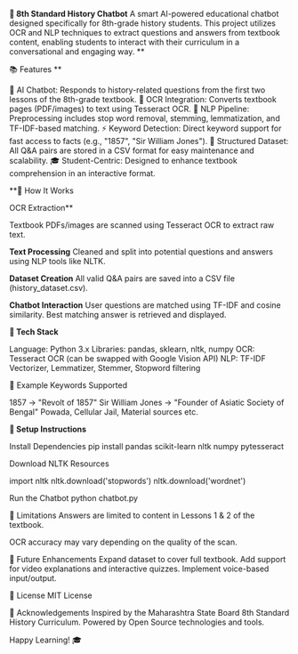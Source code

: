 **🧠 8th Standard History Chatbot**
A smart AI-powered educational chatbot designed specifically for 8th-grade history students. This project utilizes OCR and NLP techniques to extract questions and answers from textbook content, enabling students to interact with their curriculum in a conversational and engaging way.
**

📚 Features
**

🤖 AI Chatbot: Responds to history-related questions from the first two lessons of the 8th-grade textbook.
🔢 OCR Integration: Converts textbook pages (PDF/images) to text using Tesseract OCR.
🤮 NLP Pipeline: Preprocessing includes stop word removal, stemming, lemmatization, and TF-IDF-based matching.
⚡ Keyword Detection: Direct keyword support for fast access to facts (e.g., "1857", "Sir William Jones").
📂 Structured Dataset: All Q&A pairs are stored in a CSV format for easy maintenance and scalability.
🎓 Student-Centric: Designed to enhance textbook comprehension in an interactive format.

**🚀 How It Works

OCR Extraction**

Textbook PDFs/images are scanned using Tesseract OCR to extract raw text.

**Text Processing**
Cleaned and split into potential questions and answers using NLP tools like NLTK.

**Dataset Creation**
All valid Q&A pairs are saved into a CSV file (history_dataset.csv).

**Chatbot Interaction**
User questions are matched using TF-IDF and cosine similarity.
Best matching answer is retrieved and displayed.

**🧰 Tech Stack**

Language: Python 3.x
Libraries: pandas, sklearn, nltk, numpy
OCR: Tesseract OCR (can be swapped with Google Vision API)
NLP: TF-IDF Vectorizer, Lemmatizer, Stemmer, Stopword filtering

🎯 Example Keywords Supported

1857 → "Revolt of 1857"
Sir William Jones → "Founder of Asiatic Society of Bengal"
Powada, Cellular Jail, Material sources etc.

**🔧 Setup Instructions**

Install Dependencies
pip install pandas scikit-learn nltk numpy pytesseract

Download NLTK Resources

import nltk
nltk.download('stopwords')
nltk.download('wordnet')

Run the Chatbot
python chatbot.py

🚫 Limitations
Answers are limited to content in Lessons 1 & 2 of the textbook.

OCR accuracy may vary depending on the quality of the scan.

🚀 Future Enhancements
Expand dataset to cover full textbook.
Add support for video explanations and interactive quizzes.
Implement voice-based input/output.

📄 License
MIT License

🙏 Acknowledgements
Inspired by the Maharashtra State Board 8th Standard History Curriculum.
Powered by Open Source technologies and tools.

Happy Learning! 🎓

